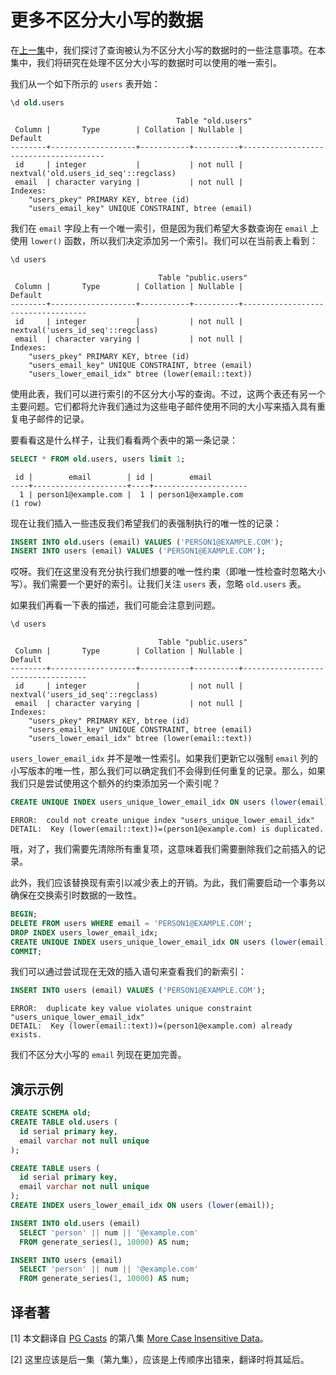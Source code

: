 # 更多不区分大小写的数据

在[上一集](08-working-with-case-insensitive-data.md)中，我们探讨了查询被认为不区分大小写的数据时的一些注意事项。在本集中，我们将研究在处理不区分大小写的数据时可以使用的唯一索引。

<!--more-->

我们从一个如下所示的 `users` 表开始：

```sql
\d old.users
```
```
                                     Table "old.users"
 Column |       Type        | Collation | Nullable |                Default
--------+-------------------+-----------+----------+---------------------------------------
 id     | integer           |           | not null | nextval('old.users_id_seq'::regclass)
 email  | character varying |           | not null |
Indexes:
    "users_pkey" PRIMARY KEY, btree (id)
    "users_email_key" UNIQUE CONSTRAINT, btree (email)
```

我们在 `email` 字段上有一个唯一索引，但是因为我们希望大多数查询在 `email` 上使用 `lower()` 函数，所以我们决定添加另一个索引。我们可以在当前表上看到：

```sql
\d users
```
```
                                 Table "public.users"
 Column |       Type        | Collation | Nullable |              Default
--------+-------------------+-----------+----------+-----------------------------------
 id     | integer           |           | not null | nextval('users_id_seq'::regclass)
 email  | character varying |           | not null |
Indexes:
    "users_pkey" PRIMARY KEY, btree (id)
    "users_email_key" UNIQUE CONSTRAINT, btree (email)
    "users_lower_email_idx" btree (lower(email::text))
```

使用此表，我们可以进行索引的不区分大小写的查询。不过，这两个表还有另一个主要问题。它们都将允许我们通过为这些电子邮件使用不同的大小写来插入具有重复电子邮件的记录。

要看看这是什么样子，让我们看看两个表中的第一条记录：

```sql
SELECT * FROM old.users, users limit 1;
```
```
 id |        email        | id |        email
----+---------------------+----+---------------------
  1 | person1@example.com |  1 | person1@example.com
(1 row)
```

现在让我们插入一些违反我们希望我们的表强制执行的唯一性的记录：

```sql
INSERT INTO old.users (email) VALUES ('PERSON1@EXAMPLE.COM');
INSERT INTO users (email) VALUES ('PERSON1@EXAMPLE.COM');
```

哎呀。我们在这里没有充分执行我们想要的唯一性约束（即唯一性检查时忽略大小写）。我们需要一个更好的索引。让我们关注 `users` 表，忽略 `old.users` 表。

如果我们再看一下表的描述，我们可能会注意到问题。

```sql
\d users
```
```
                                 Table "public.users"
 Column |       Type        | Collation | Nullable |              Default
--------+-------------------+-----------+----------+-----------------------------------
 id     | integer           |           | not null | nextval('users_id_seq'::regclass)
 email  | character varying |           | not null |
Indexes:
    "users_pkey" PRIMARY KEY, btree (id)
    "users_email_key" UNIQUE CONSTRAINT, btree (email)
    "users_lower_email_idx" btree (lower(email::text))
```

`users_lower_email_idx` 并不是唯一性索引。如果我们更新它以强制 `email` 列的小写版本的唯一性，那么我们可以确定我们不会得到任何重复的记录。那么，如果我们只是尝试使用这个额外的约束添加另一个索引呢？

```sql
CREATE UNIQUE INDEX users_unique_lower_email_idx ON users (lower(email));
```
```
ERROR:  could not create unique index "users_unique_lower_email_idx"
DETAIL:  Key (lower(email::text))=(person1@example.com) is duplicated.
```

哦，对了，我们需要先清除所有重复项，这意味着我们需要删除我们之前插入的记录。

此外，我们应该替换现有索引以减少表上的开销。为此，我们需要启动一个事务以确保在交换索引时数据的一致性。

```sql
BEGIN;
DELETE FROM users WHERE email = 'PERSON1@EXAMPLE.COM';
DROP INDEX users_lower_email_idx;
CREATE UNIQUE INDEX users_unique_lower_email_idx ON users (lower(email));
COMMIT;
```

我们可以通过尝试现在无效的插入语句来查看我们的新索引：

```sql
INSERT INTO users (email) VALUES ('PERSON1@EXAMPLE.COM');
```
```
ERROR:  duplicate key value violates unique constraint "users_unique_lower_email_idx"
DETAIL:  Key (lower(email::text))=(person1@example.com) already exists.
```

我们不区分大小写的 `email` 列现在更加完善。

## 演示示例

```sql
CREATE SCHEMA old;
CREATE TABLE old.users (
  id serial primary key,
  email varchar not null unique
);

CREATE TABLE users (
  id serial primary key,
  email varchar not null unique
);
CREATE INDEX users_lower_email_idx ON users (lower(email));

INSERT INTO old.users (email)
  SELECT 'person' || num || '@example.com'
  FROM generate_series(1, 10000) AS num;

INSERT INTO users (email)
  SELECT 'person' || num || '@example.com'
  FROM generate_series(1, 10000) AS num;
```

## 译者著

[1] 本文翻译自 [PG Casts](https://www.pgcasts.com/) 的第八集 [More Case Insensitive Data](https://www.pgcasts.com/episodes/more-case-insensitive-data)。

[2] 这里应该是后一集（第九集），应该是上传顺序出错来，翻译时将其延后。
